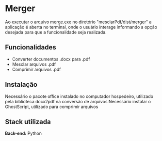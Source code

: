 # Merger
Ao executar o arquivo merge.exe no diretório "mesclarPdf/dist/merger" a aplicação é aberta no terminal, onde o usuário interage informando a opção desejada para que a funcionalidade seja realizada.

## Funcionalidades

- Converter documentos .docx para .pdf
- Mesclar arquivos .pdf
- Comprimir arquivos .pdf


## Instalação
Necessário o pacote office instalado no computador hospedeiro, utilizado pela biblioteca docx2pdf na conversão de arquivos
Necessário instalar o GhostScript, utilizado para comprimir arquivos
## Stack utilizada
**Back-end:** Python

